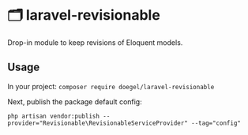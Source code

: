 # 🗂 laravel-revisionable
Drop-in module to keep revisions of Eloquent models.

## Usage

In your project:
```composer require doegel/laravel-revisionable```

Next, publish the package default config:

```
php artisan vendor:publish --provider="Revisionable\RevisionableServiceProvider" --tag="config"
```